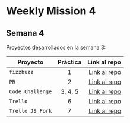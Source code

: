 # Weekly Mission 4

## Semana 4 

Proyectos desarrollados en la semana 3:

| Proyecto | Práctica | Link al repo |
| ------------- |:-------------:| -----:|
|`fizzbuzz`|1|[Link al repo](https://github.com/GustavoLira-ChE/fizzbuxx-refactoring-project)|
|`PR`|2|[Link al repo](https://github.com/GustavoLira-ChE/fizzbuzz)|
|`Code Challenge`|3, 4, 5|[Link al repo](https://github.com/GustavoLira-ChE/visual-thinking-api)|
|`Trello`|6|[Link al repo](https://github.com/GustavoLira-ChE/trello)|
|`Trello JS Fork`|7|[Link al repo](https://github.com/LaunchX-InnovaccionVirtual/MissionNodeJS)|
